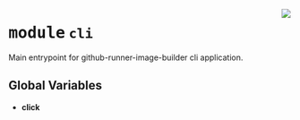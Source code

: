 <!-- markdownlint-disable -->

<a href="../src/github_runner_image_builder/cli.py#L0"><img align="right" style="float:right;" src="https://img.shields.io/badge/-source-cccccc?style=flat-square"></a>

# <kbd>module</kbd> `cli`
Main entrypoint for github-runner-image-builder cli application. 

**Global Variables**
---------------
- **click**


